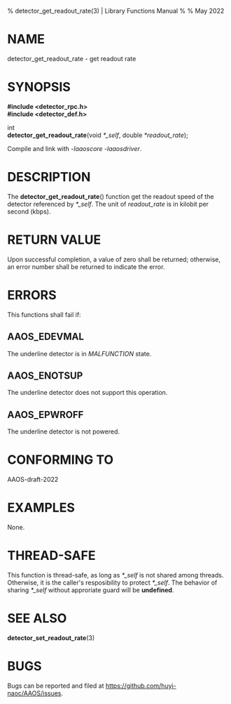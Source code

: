 % detector\_get\_readout\_rate(3) | Library Functions Manual
%
% May 2022

NAME
====

detector\_get\_readout\_rate - get readout  rate

SYNOPSIS
========

**#include <detector_rpc.h>**  
**#include <detector_def.h>**

int  
**detector_get_readout_rate**(void *\*\_self*, double *\*readout_rate*);

Compile and link with *-laaoscore* *-laaosdriver*.

DESCRIPTION
===========

The **detector_get_readout_rate**() function get the readout speed of the detector referenced by *\*\_self*. The unit of *readout_rate* is in kilobit per second (kbps).


RETURN VALUE
============

Upon successful completion, a value of zero shall be returned; otherwise, an error number shall be returned to indicate the error.

ERRORS
======

This functions shall fail if:

AAOS\_EDEVMAL
------------

The underline detector is in *MALFUNCTION* state.

AAOS\_ENOTSUP
------------

The underline detector does not support this operation.

AAOS\_EPWROFF
------------

The underline detector is not powered.

CONFORMING TO
=============

AAOS-draft-2022

EXAMPLES
========

None.

THREAD-SAFE
===========

This function is thread-safe, as long as *\*\_self* is not shared among threads. Otherwise, it is the caller's resposibility to protect *\*\_self*. The behavior of sharing *\*\_self* without approriate guard will be **undefined**.

SEE ALSO
========

**detector_set_readout_rate**(3)

BUGS
====

Bugs can be reported and filed at https://github.com/huyi-naoc/AAOS/issues.

